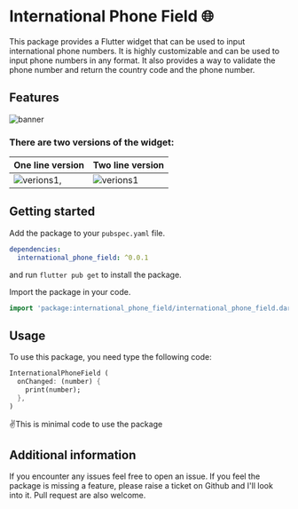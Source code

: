 <!-- 
This README describes the package. If you publish this package to pub.dev,
this README's contents appear on the landing page for your package.

For information about how to write a good package README, see the guide for
[writing package pages](https://dart.dev/guides/libraries/writing-package-pages). 

For general information about developing packages, see the Dart guide for
[creating packages](https://dart.dev/guides/libraries/create-library-packages)
and the Flutter guide for
[developing packages and plugins](https://flutter.dev/developing-packages). 
-->

# International Phone Field 🌐

This package provides a Flutter widget that can be used to input international phone numbers.
It is highly customizable and can be used to input phone numbers in any format.
It also provides a way to validate the phone number and return the country code and the phone
number.

## Features

![banner](https://github.com/iamtechieboy/international_phone_field/blob/master/assets/banner.png)

### There are two versions of the widget:

| One line version | Two line version |
| --- | --- |
|![verions1](https://github.com/iamtechieboy/international_phone_field/blob/master/assets/oneLine.gif), | ![verions1](https://github.com/iamtechieboy/international_phone_field/blob/master/assets/twoLine.gif)|

## Getting started

Add the package to your `pubspec.yaml` file.

```yaml
dependencies:
  international_phone_field: ^0.0.1
```

and run `flutter pub get` to install the package.

Import the package in your code.

```dart
import 'package:international_phone_field/international_phone_field.dart';
```

## Usage

To use this package, you need type the following code:

```dart
InternationalPhoneField (
  onChanged: (number) {
    print(number);
  },
)
```

✌️This is minimal code to use the package

## Additional information

If you encounter any issues feel free to open an issue. If you feel the package is missing a
feature, please raise a ticket on Github and I'll look into it. Pull request are also welcome.

